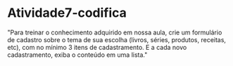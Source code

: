 # Atividade7-codifica
"Para treinar o conhecimento adquirido em nossa aula, crie um formulário de cadastro sobre o tema de sua escolha (livros, séries, produtos, receitas, etc), com no mínimo 3 itens de cadastramento. E a cada novo cadastramento, exiba o conteúdo em uma lista."

